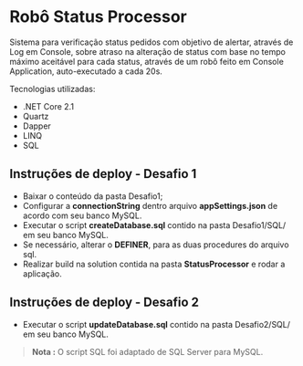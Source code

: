 # Robô Status Processor

Sistema para verificação status pedidos com objetivo de alertar, através de Log em Console, sobre atraso na alteração de status com base no tempo máximo aceitável para cada status, através de um robô feito em Console Application, auto-executado a cada 20s.

Tecnologias utilizadas:

- .NET Core 2.1
- Quartz
- Dapper
- LINQ
- SQL

## Instruções de deploy - Desafio 1

- Baixar o conteúdo da pasta Desafio1;
- Configurar a **connectionString** dentro arquivo **appSettings.json** de acordo com seu banco MySQL.
- Executar o script **createDatabase.sql** contido na pasta Desafio1/SQL/ em seu banco MySQL.
- Se necessário, alterar o **DEFINER**, para as duas procedures do arquivo sql.
- Realizar build na solution contida na pasta **StatusProcessor** e rodar a aplicação.

## Instruções de deploy - Desafio 2

- Executar o script **updateDatabase.sql** contido na pasta Desafio2/SQL/ em seu banco MySQL.

> **Nota :** O script SQL foi adaptado de SQL Server para MySQL.
